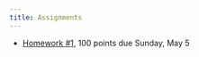 ```yaml
---
title: Assignments 
---
```


- [Homework #1][hw1], 100 points due Sunday, May 5


<!--
- [Homework #2](homeworks/hw2.new.html), due Sunday, January 30 
- [Homework #3](homeworks/hw3.html), due Sunday, February 20 
- [Homework #4](homeworks/hw4.html), due Wednesday, March 2 
- [Final](homeworks/final.html), due Sunday, March 20 
-->

[hw1]: https://github.com/UCSD-PL/algorithmic-software-verification/blob/master/assignments/hw1-nanojs/README.md
